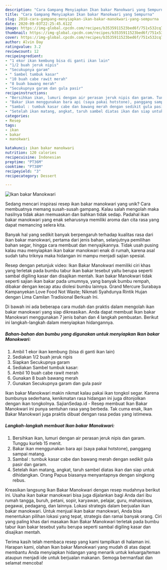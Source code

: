```yaml
---
description: "Cara Gampang Menyiapkan Ikan bakar Manokwari yang Sempurna"
title: "Cara Gampang Menyiapkan Ikan bakar Manokwari yang Sempurna"
slug: 2018-cara-gampang-menyiapkan-ikan-bakar-manokwari-yang-sempurna
date: 2020-09-03T22:25:45.612Z
image: https://img-global.cpcdn.com/recipes/b3535911523bed6f/751x532cq70/ikan-bakar-manokwari-foto-resep-utama.jpg
thumbnail: https://img-global.cpcdn.com/recipes/b3535911523bed6f/751x532cq70/ikan-bakar-manokwari-foto-resep-utama.jpg
cover: https://img-global.cpcdn.com/recipes/b3535911523bed6f/751x532cq70/ikan-bakar-manokwari-foto-resep-utama.jpg
author: Alvin Day
ratingvalue: 3.2
reviewcount: 12
recipeingredient:
- "1 ekor ikan kembung bisa di ganti ikan lain"
- "1/2 buah jeruk nipis"
- "Secukupnya garam"
- " Sambel tumbuk kasar"
- "10 buah cabe rawit merah"
- "8 buah bawang merah"
- "Secukupnya garam dan gula pasir"
recipeinstructions:
- "Bersihkan ikan, lumuri dengan air perasan jeruk nipis dan garam. Tunggu kurleb 15 menit."
- "Bakar ikan menggunakan bara api (saya pakai hotstone), panggang sampai matang."
- "Sambal : tumbuk kasar cabe dan bawang merah dengan sedikit gula pasir dan garam."
- "Setelah ikan matang, angkat, taruh sambel diatas ikan dan siap untuk dihidangkan. Orang Papua biasanya menyantapnya dengan singkong rebus."
categories:
- Resep
tags:
- ikan
- bakar
- manokwari

katakunci: ikan bakar manokwari 
nutrition: 120 calories
recipecuisine: Indonesian
preptime: "PT36M"
cooktime: "PT38M"
recipeyield: "3"
recipecategory: Dessert

---
```



![Ikan bakar Manokwari](https://img-global.cpcdn.com/recipes/b3535911523bed6f/751x532cq70/ikan-bakar-manokwari-foto-resep-utama.jpg)

Sedang mencari inspirasi resep ikan bakar manokwari yang unik? Cara membuatnya memang susah-susah gampang. Kalau salah mengolah maka hasilnya tidak akan memuaskan dan bahkan tidak sedap. Padahal ikan bakar manokwari yang enak seharusnya memiliki aroma dan cita rasa yang dapat memancing selera kita.

Banyak hal yang sedikit banyak berpengaruh terhadap kualitas rasa dari ikan bakar manokwari, pertama dari jenis bahan, selanjutnya pemilihan bahan segar, hingga cara membuat dan menyajikannya. Tidak usah pusing kalau mau menyiapkan ikan bakar manokwari enak di rumah, karena asal sudah tahu triknya maka hidangan ini mampu menjadi sajian spesial.

Resep dengan petunjuk video: Ikan Bakar Manokwari memiliki ciri khas yang terletak pada bumbu tabur ikan bakar tesebut yaitu berupa seperti sambal digiling kasar dan disajikan mentah. Ikan bakar Manokwari tidak seperti sajian ikan bakar pada umumnya, yang banyak bumbu rempah, dibakar dengan kecap atau diolesi bumbu lainnya. Grand Mercure Surabaya Kampanyekan Love Food Not Waste; Nikmati Syahdunya Rintik Hujan dengan Lima Camilan Tradisional Berkuah Ini.


Di bawah ini ada beberapa cara mudah dan praktis dalam mengolah ikan bakar manokwari yang siap dikreasikan. Anda dapat membuat Ikan bakar Manokwari menggunakan 7 jenis bahan dan 4 langkah pembuatan. Berikut ini langkah-langkah dalam menyiapkan hidangannya.

<!--inarticleads1-->

##### Bahan-bahan dan bumbu yang digunakan untuk menyiapkan Ikan bakar Manokwari:

1. Ambil 1 ekor ikan kembung (bisa di ganti ikan lain)
1. Sediakan 1/2 buah jeruk nipis
1. Siapkan Secukupnya garam
1. Sediakan  Sambel tumbuk kasar:
1. Ambil 10 buah cabe rawit merah
1. Gunakan 8 buah bawang merah
1. Gunakan Secukupnya garam dan gula pasir


Ikan bakar Manokwari makin nikmat kalau pakai ikan tongkol segar. Karena bumbunya sederhana, kenikmatan rasa hidangan ini juga ditonjolkan dengan ikan tongkolnya. SajianSedap.id - Resep membuat Ikan Bakar Manokwari ini punya sentuhan rasa yang berbeda. Tak cuma enak, Ikan Bakar Manokwari juga praktis dibuat dengan rasa pedas yang istimewa. 

<!--inarticleads2-->

##### Langkah-langkah membuat Ikan bakar Manokwari:

1. Bersihkan ikan, lumuri dengan air perasan jeruk nipis dan garam. Tunggu kurleb 15 menit.
1. Bakar ikan menggunakan bara api (saya pakai hotstone), panggang sampai matang.
1. Sambal : tumbuk kasar cabe dan bawang merah dengan sedikit gula pasir dan garam.
1. Setelah ikan matang, angkat, taruh sambel diatas ikan dan siap untuk dihidangkan. Orang Papua biasanya menyantapnya dengan singkong rebus.


Kreasikan langsung Ikan Bakar Manokwari dengan resep mudahnya berikut ini. Usaha ikan bakar manokwari bisa juga dijalankan bagi Anda dari ibu rumah tangga, buruh, petani, sopir, karyawan, pelajar, guru, mahasiswa, pegawai, pedagang, dan lainnya. Lokasi strategis dalam berjualan ikan bakar manokwari. Untuk menjual ikan bakar manokwari, Anda bisa menentukan pilihan lokasi yang tepat, strategis dan ramai banyak orang. Ciri yang paling khas dari masakan Ikan Bakar Manokwari terletak pada bumbu tabur ikan bakar tesebut yaitu berupa seperti sambal digiling kasar dan disajikan mentah. 

Terima kasih telah membaca resep yang kami tampilkan di halaman ini. Harapan kami, olahan Ikan bakar Manokwari yang mudah di atas dapat membantu Anda menyiapkan hidangan yang menarik untuk keluarga/teman ataupun menjadi ide untuk berjualan makanan. Semoga bermanfaat dan selamat mencoba!
